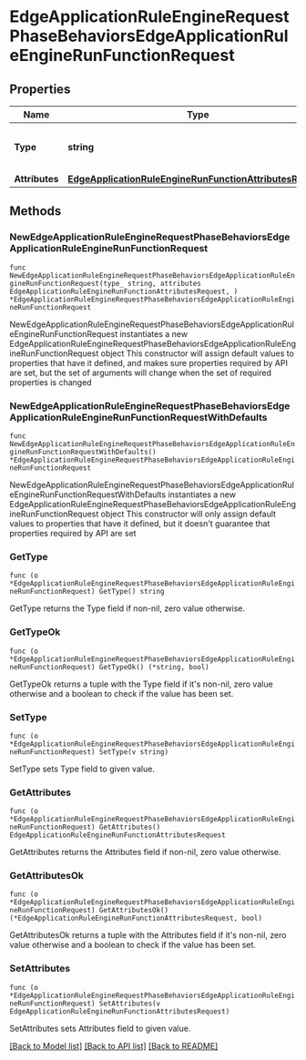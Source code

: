 # EdgeApplicationRuleEngineRequestPhaseBehaviorsEdgeApplicationRuleEngineRunFunctionRequest

## Properties

Name | Type | Description | Notes
------------ | ------------- | ------------- | -------------
**Type** | **string** | * &#x60;run_function&#x60; - run_function | 
**Attributes** | [**EdgeApplicationRuleEngineRunFunctionAttributesRequest**](EdgeApplicationRuleEngineRunFunctionAttributesRequest.md) |  | 

## Methods

### NewEdgeApplicationRuleEngineRequestPhaseBehaviorsEdgeApplicationRuleEngineRunFunctionRequest

`func NewEdgeApplicationRuleEngineRequestPhaseBehaviorsEdgeApplicationRuleEngineRunFunctionRequest(type_ string, attributes EdgeApplicationRuleEngineRunFunctionAttributesRequest, ) *EdgeApplicationRuleEngineRequestPhaseBehaviorsEdgeApplicationRuleEngineRunFunctionRequest`

NewEdgeApplicationRuleEngineRequestPhaseBehaviorsEdgeApplicationRuleEngineRunFunctionRequest instantiates a new EdgeApplicationRuleEngineRequestPhaseBehaviorsEdgeApplicationRuleEngineRunFunctionRequest object
This constructor will assign default values to properties that have it defined,
and makes sure properties required by API are set, but the set of arguments
will change when the set of required properties is changed

### NewEdgeApplicationRuleEngineRequestPhaseBehaviorsEdgeApplicationRuleEngineRunFunctionRequestWithDefaults

`func NewEdgeApplicationRuleEngineRequestPhaseBehaviorsEdgeApplicationRuleEngineRunFunctionRequestWithDefaults() *EdgeApplicationRuleEngineRequestPhaseBehaviorsEdgeApplicationRuleEngineRunFunctionRequest`

NewEdgeApplicationRuleEngineRequestPhaseBehaviorsEdgeApplicationRuleEngineRunFunctionRequestWithDefaults instantiates a new EdgeApplicationRuleEngineRequestPhaseBehaviorsEdgeApplicationRuleEngineRunFunctionRequest object
This constructor will only assign default values to properties that have it defined,
but it doesn't guarantee that properties required by API are set

### GetType

`func (o *EdgeApplicationRuleEngineRequestPhaseBehaviorsEdgeApplicationRuleEngineRunFunctionRequest) GetType() string`

GetType returns the Type field if non-nil, zero value otherwise.

### GetTypeOk

`func (o *EdgeApplicationRuleEngineRequestPhaseBehaviorsEdgeApplicationRuleEngineRunFunctionRequest) GetTypeOk() (*string, bool)`

GetTypeOk returns a tuple with the Type field if it's non-nil, zero value otherwise
and a boolean to check if the value has been set.

### SetType

`func (o *EdgeApplicationRuleEngineRequestPhaseBehaviorsEdgeApplicationRuleEngineRunFunctionRequest) SetType(v string)`

SetType sets Type field to given value.


### GetAttributes

`func (o *EdgeApplicationRuleEngineRequestPhaseBehaviorsEdgeApplicationRuleEngineRunFunctionRequest) GetAttributes() EdgeApplicationRuleEngineRunFunctionAttributesRequest`

GetAttributes returns the Attributes field if non-nil, zero value otherwise.

### GetAttributesOk

`func (o *EdgeApplicationRuleEngineRequestPhaseBehaviorsEdgeApplicationRuleEngineRunFunctionRequest) GetAttributesOk() (*EdgeApplicationRuleEngineRunFunctionAttributesRequest, bool)`

GetAttributesOk returns a tuple with the Attributes field if it's non-nil, zero value otherwise
and a boolean to check if the value has been set.

### SetAttributes

`func (o *EdgeApplicationRuleEngineRequestPhaseBehaviorsEdgeApplicationRuleEngineRunFunctionRequest) SetAttributes(v EdgeApplicationRuleEngineRunFunctionAttributesRequest)`

SetAttributes sets Attributes field to given value.



[[Back to Model list]](../README.md#documentation-for-models) [[Back to API list]](../README.md#documentation-for-api-endpoints) [[Back to README]](../README.md)


